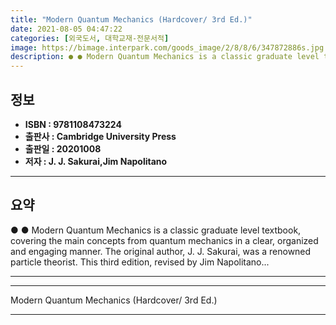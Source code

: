 ```yaml
---
title: "Modern Quantum Mechanics (Hardcover/ 3rd Ed.)"
date: 2021-08-05 04:47:22
categories: [외국도서, 대학교재-전문서적]
image: https://bimage.interpark.com/goods_image/2/8/8/6/347872886s.jpg
description: ● ● Modern Quantum Mechanics is a classic graduate level textbook, covering the main concepts from quantum mechanics in a clear, organized and engaging manner
---
```


## **정보**

- **ISBN : 9781108473224**
- **출판사 : Cambridge University Press**
- **출판일 : 20201008**
- **저자 : J. J. Sakurai,Jim Napolitano**

------



## **요약**

●  ●  Modern Quantum Mechanics is a classic graduate level textbook, covering the main concepts from quantum mechanics in a clear, organized and engaging manner. The original author, J. J. Sakurai, was a renowned particle theorist. This third edition, revised by Jim Napolitano... 

------



------


Modern Quantum Mechanics (Hardcover/ 3rd Ed.) 

------


